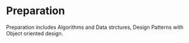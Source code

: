 # Preparation
Preparation includes Algorithms and Data strctures, Design Patterns with Object oriented design.